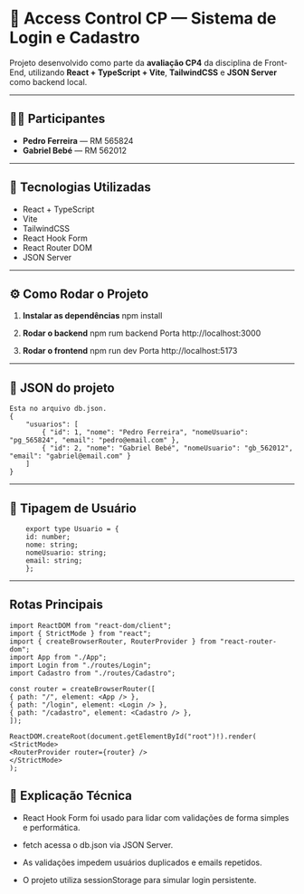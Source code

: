 # 🧩 Access Control CP — Sistema de Login e Cadastro

Projeto desenvolvido como parte da **avaliação CP4** da disciplina de Front-End, utilizando **React + TypeScript + Vite**, **TailwindCSS** e **JSON Server** como backend local.

---

## 👨‍💻 Participantes

- **Pedro Ferreira** — RM 565824
- **Gabriel Bebé** — RM 562012

---

## 🚀 Tecnologias Utilizadas

- React + TypeScript
- Vite
- TailwindCSS
- React Hook Form
- React Router DOM
- JSON Server

---

## ⚙️ Como Rodar o Projeto

1. **Instalar as dependências**
   npm install

2. **Rodar o backend**
   npm rum backend
   Porta http://localhost:3000
3. **Rodar o frontend**
   npm run dev
   Porta http://localhost:5173

---

## 💾 JSON do projeto
    Esta no arquivo db.json.
    {
        "usuarios": [
            { "id": 1, "nome": "Pedro Ferreira", "nomeUsuario": "pg_565824", "email": "pedro@email.com" },
            { "id": 2, "nome": "Gabriel Bebé", "nomeUsuario": "gb_562012", "email": "gabriel@email.com" }
        ]
    }

---

## 📜 Tipagem de Usuário
    
```tsx
    export type Usuario = {
    id: number;
    nome: string;
    nomeUsuario: string;
    email: string;
    };
```

---

## Rotas Principais

```tsx
import ReactDOM from "react-dom/client";
import { StrictMode } from "react";
import { createBrowserRouter, RouterProvider } from "react-router-dom";
import App from "./App";
import Login from "./routes/Login";
import Cadastro from "./routes/Cadastro";

const router = createBrowserRouter([
{ path: "/", element: <App /> },
{ path: "/login", element: <Login /> },
{ path: "/cadastro", element: <Cadastro /> },
]);

ReactDOM.createRoot(document.getElementById("root")!).render(
<StrictMode>
<RouterProvider router={router} />
</StrictMode>
);

```

## 🧠 Explicação Técnica

 - React Hook Form foi usado para lidar com validações de forma simples e performática.

 - fetch acessa o db.json via JSON Server.

 - As validações impedem usuários duplicados e emails repetidos.

 - O projeto utiliza sessionStorage para simular login persistente.